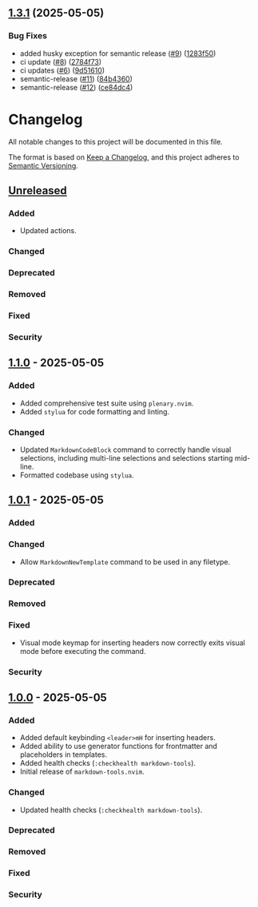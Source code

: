 ## [1.3.1](https://github.com/magnusriga/markdown-tools.nvim/compare/v1.3.0...v1.3.1) (2025-05-05)

### Bug Fixes

* added husky exception for semantic release ([#9](https://github.com/magnusriga/markdown-tools.nvim/issues/9)) ([1283f50](https://github.com/magnusriga/markdown-tools.nvim/commit/1283f5052db5fd9efe54b93a35590c7f6628a550))
* ci update ([#8](https://github.com/magnusriga/markdown-tools.nvim/issues/8)) ([2784f73](https://github.com/magnusriga/markdown-tools.nvim/commit/2784f73d7d8345e35ff807df7c6ce926602eebcb))
* ci updates ([#6](https://github.com/magnusriga/markdown-tools.nvim/issues/6)) ([9d51610](https://github.com/magnusriga/markdown-tools.nvim/commit/9d516104e785b865ba42dc29c30470a13333ada2))
* semantic-release ([#11](https://github.com/magnusriga/markdown-tools.nvim/issues/11)) ([84b4360](https://github.com/magnusriga/markdown-tools.nvim/commit/84b436001ba2bcebc153b3391c584049411192b1))
* semantic-release ([#12](https://github.com/magnusriga/markdown-tools.nvim/issues/12)) ([ce84dc4](https://github.com/magnusriga/markdown-tools.nvim/commit/ce84dc49f559c396ea277bcafa8dc9a771cf7563))

<!-- markdownlint-disable MD024 -->

# Changelog

All notable changes to this project will be documented in this file.

The format is based on [Keep a Changelog](https://keepachangelog.com/en/1.0.0/),
and this project adheres to [Semantic Versioning](https://semver.org/spec/v2.0.0.html).

## [Unreleased]

### Added

- Updated actions.

### Changed

### Deprecated

### Removed

### Fixed

### Security

## [1.1.0] - 2025-05-05

### Added

- Added comprehensive test suite using `plenary.nvim`.
- Added `stylua` for code formatting and linting.

### Changed

- Updated `MarkdownCodeBlock` command to correctly handle visual selections, including multi-line selections and selections starting mid-line.
- Formatted codebase using `stylua`.

## [1.0.1] - 2025-05-05

### Added

### Changed

- Allow `MarkdownNewTemplate` command to be used in any filetype.

### Deprecated

### Removed

### Fixed

- Visual mode keymap for inserting headers now correctly exits visual mode before executing the command.

### Security

## [1.0.0] - 2025-05-05

### Added

- Added default keybinding `<leader>mH` for inserting headers.
- Added ability to use generator functions for frontmatter and placeholders in templates.
- Added health checks (`:checkhealth markdown-tools`).
- Initial release of `markdown-tools.nvim`.

### Changed

- Updated health checks (`:checkhealth markdown-tools`).

### Deprecated

### Removed

### Fixed

### Security

[Unreleased]: https://github.com/magnusriga/markdown-tools.nvim/compare/v1.1.0...HEAD
[1.1.0]: https://github.com/magnusriga/markdown-tools.nvim/compare/v1.0.1...v1.1.0
[1.0.1]: https://github.com/magnusriga/markdown-tools.nvim/compare/v1.0.0...v1.0.1
[1.0.0]: https://github.com/magnusriga/markdown-tools.nvim/compare/v0.1.0...v1.0.0
